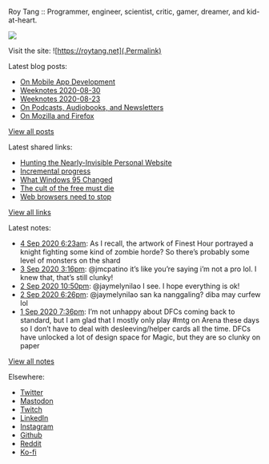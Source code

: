 Roy Tang :: Programmer, engineer, scientist, critic, gamer, dreamer, and kid-at-heart.

![](https://roytang.net/img/profile.jpg)

Visit the site: ![https://roytang.net](.Permalink)

Latest blog posts:
    

- [On Mobile App Development](https://roytang.net/2020/09/mobile-app-dev/)
- [Weeknotes 2020-08-30](https://roytang.net/2020/08/weeknotes-2020-08-30/)
- [Weeknotes 2020-08-23](https://roytang.net/2020/08/weeknotes-2020-08-23/)
- [On Podcasts, Audiobooks, and Newsletters](https://roytang.net/2020/08/on-podcasts-audiobooks-and-newsletters/)
- [On Mozilla and Firefox](https://roytang.net/2020/08/on-mozilla-and-firefox/)

[View all posts](https://roytang.net/blog)

Latest shared links:
    

- [Hunting the Nearly-Invisible Personal Website](https://roytang.net/2020/08/hunting-the-nearly-invisible-personal-website/)
- [Incremental progress](https://roytang.net/2020/08/incremental-progress/)
- [What Windows 95 Changed](https://roytang.net/2020/08/what-windows-95-changed/)
- [The cult of the free must die](https://roytang.net/2020/08/the-cult-of-the-free-must-die/)
- [Web browsers need to stop](https://roytang.net/2020/08/web-browsers-need-to-stop/)

[View all links](https://roytang.net/links)

Latest notes:
    

- [4 Sep 2020 6:23am](https://roytang.net/2020/09/g3ye4n4/): As I recall, the artwork of Finest Hour portrayed a knight fighting some kind of zombie horde? So there&rsquo;s probably some level of monsters on the shard
- [3 Sep 2020 3:16pm](https://roytang.net/2020/09/1301539553811992576/): @jmcpatino it&rsquo;s like you&rsquo;re saying i&rsquo;m not a pro lol. I knew that, that&rsquo;s still clunky!
- [2 Sep 2020 10:50pm](https://roytang.net/2020/09/1301291332921470976/): @jaymelynilao I see. I hope everything is ok!
- [2 Sep 2020 6:26pm](https://roytang.net/2020/09/1301224982463131649/): @jaymelynilao san ka nanggaling? diba may curfew lol
- [1 Sep 2020 7:36pm](https://roytang.net/2020/09/1300880148518940672/): I&rsquo;m not unhappy about DFCs coming back to standard, but I am glad that I mostly only play #mtg on Arena these days so I don&rsquo;t have to deal with desleeving/helper cards all the time.
DFCs have unlocked a lot of design space for Magic, but they are so clunky on paper

[View all notes](https://roytang.net/notes)

Elsewhere:

- [Twitter](https://twitter.com/roytang)
- [Mastodon](https://mastodon.technology/@roytang)
- [Twitch](https://twitch.tv/twitchyroy)
- [LinkedIn](https://www.linkedin.com/in/roytang)
- [Instagram](https://instagram.com/roytang0400)
- [Github](https://github.com/roytang)
- [Reddit](https://reddit.com/u/hungryroy)
- [Ko-fi](https://ko-fi.com/roytang)